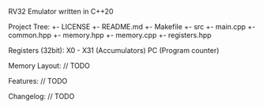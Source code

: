 RV32 Emulator written in C++20

Project Tree:
    +- LICENSE
    +- README.md
    +- Makefile
    +- src
       +- main.cpp
       +- common.hpp
       +- memory.hpp
       +- memory.cpp
       +- registers.hpp

Registers (32bit):
    X0 - X31 (Accumulators)
    PC       (Program counter)

Memory Layout:
// TODO

Features:
// TODO

Changelog:
// TODO